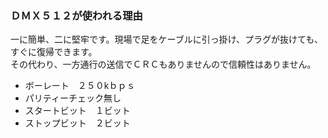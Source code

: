 ### ＤＭＸ５１２が使われる理由

一に簡単、二に堅牢です。現場で足をケーブルに引っ掛け、プラグが抜けても、すぐに復帰できます。  
その代わり、一方通行の送信でＣＲＣもありませんので信頼性はありません。  

* ボーレート　２５０kｂｐｓ
* パリティーチェック無し
* スタートビット　１ビット
* ストップビット　２ビット



